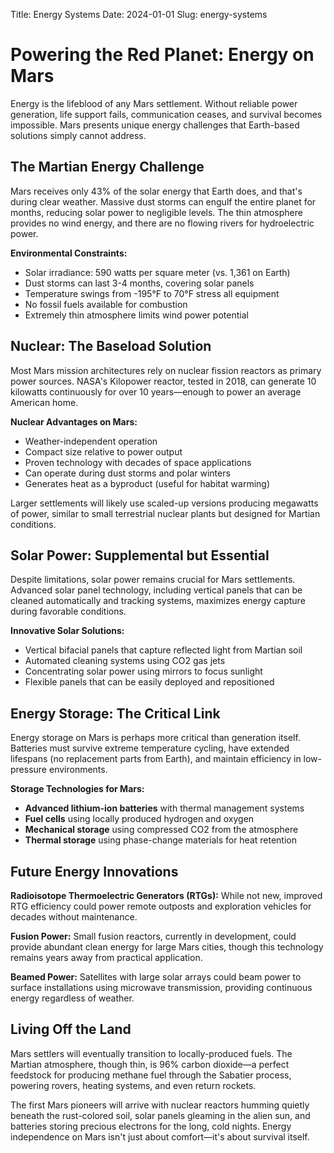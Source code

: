 Title: Energy Systems
Date: 2024-01-01
Slug: energy-systems

# Powering the Red Planet: Energy on Mars

Energy is the lifeblood of any Mars settlement. Without reliable power generation, life support fails, communication ceases, and survival becomes impossible. Mars presents unique energy challenges that Earth-based solutions simply cannot address.

## The Martian Energy Challenge

Mars receives only 43% of the solar energy that Earth does, and that's during clear weather. Massive dust storms can engulf the entire planet for months, reducing solar power to negligible levels. The thin atmosphere provides no wind energy, and there are no flowing rivers for hydroelectric power.

**Environmental Constraints:**
- Solar irradiance: 590 watts per square meter (vs. 1,361 on Earth)
- Dust storms can last 3-4 months, covering solar panels
- Temperature swings from -195°F to 70°F stress all equipment
- No fossil fuels available for combustion
- Extremely thin atmosphere limits wind power potential

## Nuclear: The Baseload Solution

Most Mars mission architectures rely on nuclear fission reactors as primary power sources. NASA's Kilopower reactor, tested in 2018, can generate 10 kilowatts continuously for over 10 years—enough to power an average American home.

**Nuclear Advantages on Mars:**
- Weather-independent operation
- Compact size relative to power output
- Proven technology with decades of space applications
- Can operate during dust storms and polar winters
- Generates heat as a byproduct (useful for habitat warming)

Larger settlements will likely use scaled-up versions producing megawatts of power, similar to small terrestrial nuclear plants but designed for Martian conditions.

## Solar Power: Supplemental but Essential

Despite limitations, solar power remains crucial for Mars settlements. Advanced solar panel technology, including vertical panels that can be cleaned automatically and tracking systems, maximizes energy capture during favorable conditions.

**Innovative Solar Solutions:**
- Vertical bifacial panels that capture reflected light from Martian soil
- Automated cleaning systems using CO2 gas jets
- Concentrating solar power using mirrors to focus sunlight
- Flexible panels that can be easily deployed and repositioned

## Energy Storage: The Critical Link

Energy storage on Mars is perhaps more critical than generation itself. Batteries must survive extreme temperature cycling, have extended lifespans (no replacement parts from Earth), and maintain efficiency in low-pressure environments.

**Storage Technologies for Mars:**
- **Advanced lithium-ion batteries** with thermal management systems
- **Fuel cells** using locally produced hydrogen and oxygen
- **Mechanical storage** using compressed CO2 from the atmosphere
- **Thermal storage** using phase-change materials for heat retention

## Future Energy Innovations

**Radioisotope Thermoelectric Generators (RTGs):** While not new, improved RTG efficiency could power remote outposts and exploration vehicles for decades without maintenance.

**Fusion Power:** Small fusion reactors, currently in development, could provide abundant clean energy for large Mars cities, though this technology remains years away from practical application.

**Beamed Power:** Satellites with large solar arrays could beam power to surface installations using microwave transmission, providing continuous energy regardless of weather.

## Living Off the Land

Mars settlers will eventually transition to locally-produced fuels. The Martian atmosphere, though thin, is 96% carbon dioxide—a perfect feedstock for producing methane fuel through the Sabatier process, powering rovers, heating systems, and even return rockets.

The first Mars pioneers will arrive with nuclear reactors humming quietly beneath the rust-colored soil, solar panels gleaming in the alien sun, and batteries storing precious electrons for the long, cold nights. Energy independence on Mars isn't just about comfort—it's about survival itself.